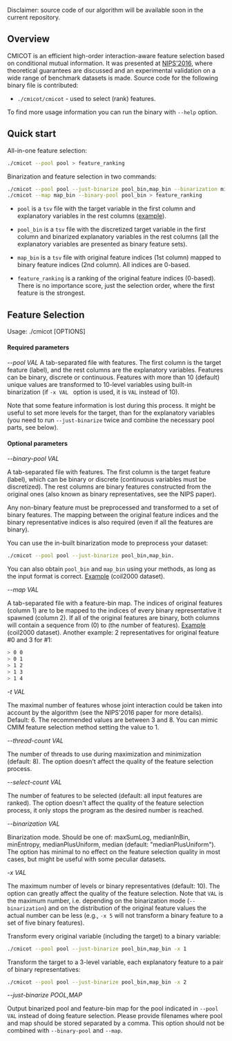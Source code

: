 Disclaimer: source code of our algorithm will be available soon in the current repository.

## Overview

CMICOT is an efficient high-order interaction-aware feature selection based on conditional mutual information.
It was presented at [NIPS'2016](http://papers.nips.cc/paper/6584-efficient-high-order-interaction-aware-feature-selection-based-on-conditional-mutual-information), where theoretical guarantees are discussed and an experimental validation on a wide range of benchmark datasets is made. Source code for the following binary file is contributed:

* `./cmicot/cmicot` - used to select (rank) features.

To find more usage information you can run the binary with `--help` option.


## Quick start

All-in-one feature selection:
```bash
./cmicot --pool pool > feature_ranking
```

Binarization and feature selection in two commands:
```bash
./cmicot --pool pool --just-binarize pool_bin,map_bin --binarization minEntropy -x 20
./cmicot --map map_bin --binary-pool pool_bin > feature_ranking
```
* `pool` is a `tsv` file with the target variable in the first column and explanatory variables in the rest columns ([example](https://yadi.sk/d/vbTVJ2NT3ExTyu)).

* `pool_bin` is a `tsv` file with the discretized target variable in the first column and binarized explanatory variables in the rest columns (all the explanatory variables are presented as binary feature sets).

* `map_bin` is a `tsv` file with original feature indices (1st column) mapped to binary feature indices (2nd column). All indices are 0-based.

* `feature_ranking` is a ranking of the original feature indices (0-based). There is no importance score, just the selection order, where the first feature is the strongest.


## Feature Selection

Usage: ./cmicot [OPTIONS]

#### Required parameters

*--pool VAL*
A tab-separated file with features. The first column is the target feature (label), and the rest columns are the explanatory variables. Features can be binary, discrete or continuous. Features with more than 10 (default) unique values are transformed to 10-level variables using built-in binarization (if `-x VAL ` option is used, it is `VAL` instead of 10). 

Note that some feature information is lost during this process. It might be useful to set more levels for the target, than for the explanatory variables (you need to run `--just-binarize` twice and combine the necessary pool parts, see below).


#### Optional parameters

*--binary-pool VAL*

A tab-separated file with features. The first column is the target feature (label), which can be binary or discrete (continuous variables must be discretized). The rest columns are binary features constructed from the original ones (also known as binary representatives, see the NIPS paper).

Any non-binary feature must be preprocessed and transformed to a set of binary features. The mapping between the original feature indices and the binary representative indices is also required (even if all the features are binary).

You can use the in-built binarization mode to preprocess your dataset:
```bash
./cmicot --pool pool --just-binarize pool_bin,map_bin.
```

You can also obtain `pool_bin` and `map_bin` using your methods, as long as the input format is correct. [Example](https://yadi.sk/d/4RAMii7B3ErJxS) (coil2000 dataset).

*--map VAL*

A tab-separated file with a feature-bin map. The indices of original features (column 1) are to be mapped to the indices of every binary representative it spawned (column 2). If all of the original features are binary, both columns will contain a sequence from (0) to (the number of features). [Example](https://yadi.sk/d/FcDmdF403ErJxE) (coil2000 dataset). Another example: 2 representatives for original feature #0 and 3 for #1:
```bash
> 0 0
> 0 1
> 1 2
> 1 3
> 1 4
```

 *-t VAL*
 
The maximal number of features whose joint interaction could be taken into account by the algorithm (see the NIPS'2016 paper for more details). Default: 6. The recommended values are between 3 and 8. You can mimic CMIM feature selection method setting the value to 1.

*--thread-count VAL*

The number of threads to use during maximization and minimization (default: 8). The option doesn't affect the quality of the feature selection process.

*--select-count VAL*

The number of features to be selected (default: all input features are ranked). The option doesn't affect the quality of the feature selection process, it only stops the program as the desired number is reached.

*--binarization VAL*

Binarization mode. Should be one of: maxSumLog, medianInBin, minEntropy, medianPlusUniform, median (default: "medianPlusUniform"). The option has minimal to no effect on the feature selection quality in most cases, but might be useful with some peculiar datasets.

*-x VAL*

The maximum number of levels or binary representatives (default: 10). The option can greatly affect the quality of the feature selection.
Note that `VAL` is the maximum number, i.e. depending on the binarization mode (`--binarization`) and on the distribution of the original feature values the actual number can be less (e.g., `-x 5` will not transform a binary feature to a set of five binary features).

Transform every original variable (including the target) to a binary variable:
```bash
./cmicot --pool pool --just-binarize pool_bin,map_bin -x 1
```

Transform the target to a 3-level variable, each explanatory feature to a pair of binary representatives:
```bash
./cmicot --pool pool --just-binarize pool_bin,map_bin -x 2
```

*--just-binarize POOL,MAP*

Output binarized pool and feature-bin map for the pool indicated in `--pool VAL` instead of doing feature selection. Please provide filenames where pool and map should be stored separated by a comma. This option should not be combined with `--binary-pool` and `--map`.

